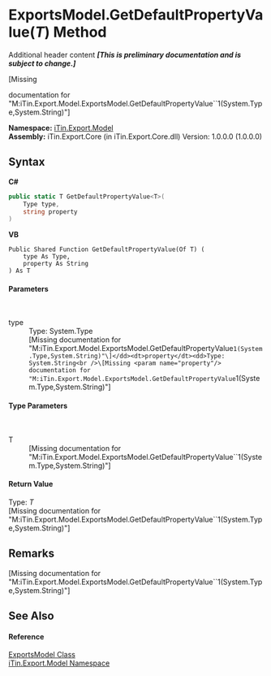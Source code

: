 # ExportsModel.GetDefaultPropertyValue(*T*) Method 
Additional header content _**\[This is preliminary documentation and is subject to change.\]**_

\[Missing <summary> documentation for "M:iTin.Export.Model.ExportsModel.GetDefaultPropertyValue``1(System.Type,System.String)"\]

**Namespace:**&nbsp;<a href="ef57ffcc-e95e-b212-5a46-9aa6f5a3511f">iTin.Export.Model</a><br />**Assembly:**&nbsp;iTin.Export.Core (in iTin.Export.Core.dll) Version: 1.0.0.0 (1.0.0.0)

## Syntax

**C#**<br />
``` C#
public static T GetDefaultPropertyValue<T>(
	Type type,
	string property
)

```

**VB**<br />
``` VB
Public Shared Function GetDefaultPropertyValue(Of T) ( 
	type As Type,
	property As String
) As T
```


#### Parameters
&nbsp;<dl><dt>type</dt><dd>Type: System.Type<br />\[Missing <param name="type"/> documentation for "M:iTin.Export.Model.ExportsModel.GetDefaultPropertyValue``1(System.Type,System.String)"\]</dd><dt>property</dt><dd>Type: System.String<br />\[Missing <param name="property"/> documentation for "M:iTin.Export.Model.ExportsModel.GetDefaultPropertyValue``1(System.Type,System.String)"\]</dd></dl>

#### Type Parameters
&nbsp;<dl><dt>T</dt><dd>\[Missing <typeparam name="T"/> documentation for "M:iTin.Export.Model.ExportsModel.GetDefaultPropertyValue``1(System.Type,System.String)"\]</dd></dl>

#### Return Value
Type: *T*<br />\[Missing <returns> documentation for "M:iTin.Export.Model.ExportsModel.GetDefaultPropertyValue``1(System.Type,System.String)"\]

## Remarks
\[Missing <remarks> documentation for "M:iTin.Export.Model.ExportsModel.GetDefaultPropertyValue``1(System.Type,System.String)"\]

## See Also


#### Reference
<a href="c5606475-afec-0e56-1277-644804e4b2ce">ExportsModel Class</a><br /><a href="ef57ffcc-e95e-b212-5a46-9aa6f5a3511f">iTin.Export.Model Namespace</a><br />